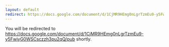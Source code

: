 ```yaml
---
layout: default
redirect: https://docs.google.com/document/d/1CjMR9HEmg0nLgrTzmEu9-y5FwjyG0WSCsczzh3pu2qQ/pub
---
```


You will be redirected to https://docs.google.com/document/d/1CjMR9HEmg0nLgrTzmEu9-y5FwjyG0WSCsczzh3pu2qQ/pub shortly.
